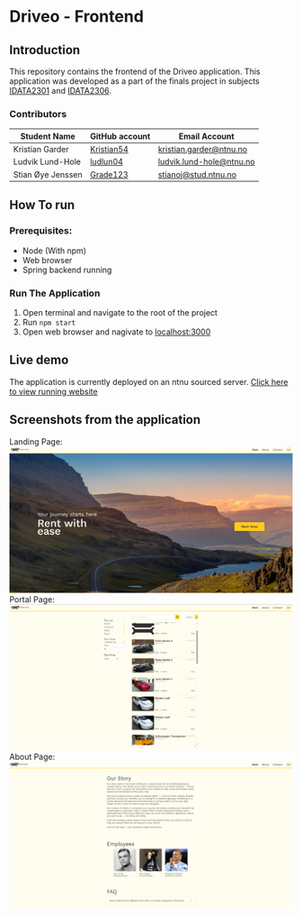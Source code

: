 # Driveo - Frontend

## Introduction
This repository contains the frontend of the Driveo application. This application was developed as a part of the finals project in subjects [IDATA2301](https://www.ntnu.edu/studies/courses/IDATA2301#tab=omEmnet) and [IDATA2306](https://www.ntnu.edu/studies/courses/IDATA2306#tab=omEmnet). 

### Contributors
| Student Name     | GitHub account                              | Email Account            |
| -----------------|---------------------------------------------|--------------------------|
|Kristian Garder   | [Kristian54](https://github.com/Kristian54) | kristian.garder@ntnu.no  |
|Ludvik Lund-Hole  | [ludlun04](https://github.com/ludlun04)     | ludvik.lund-hole@ntnu.no |
|Stian Øye Jenssen | [Grade123](https://github.com/Grade123)     | stianoj@stud.ntnu.no     |


## How To run

### Prerequisites:
- Node (With npm)
- Web browser
- Spring backend running

### Run The Application
1. Open terminal and navigate to the root of the project
2. Run ``npm start``
3. Open web browser and nagivate to [localhost:3000](http://localhost:3000)


## Live demo
The application is currently deployed on an ntnu sourced server.
[Click here to view running website](https://idata.stianoj.no)


## Screenshots from the application
Landing Page:
![LandingPage](./assets/Application-screenshots/Land.png)
Portal Page:
![LandingPage](./assets/Application-screenshots/Portal.png)
About Page:
![LandingPage](./assets/Application-screenshots/About.png)